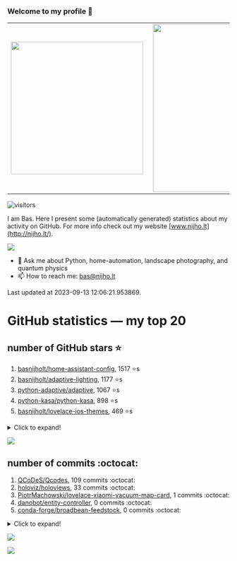 ### Welcome to my profile 👋

<center>
  <table>
    <tr>
        <td><img width="300px" align="left" src="https://github-readme-stats.vercel.app/api/top-langs/?username=basnijholt&hide=TeX,Jupyter%20Notebook&layout=compact&theme=radical" /></td>
        <td><img align='right' src="https://github-readme-stats.vercel.app/api?username=basnijholt&show_icons=true&theme=radical" width="380"></td>
    </tr>
  </table>
</center>

![visitors](https://visitor-badge.glitch.me/badge?page_id=basnijholt.visitor-badge)

I am Bas. Here I present some (automatically generated) statistics about my activity on GitHub. For more info check out my website [www.nijho.lt](http://nijho.lt/).

![](https://www.nijho.lt/authors/admin/avatar_hu9e60e4b9bc120dfb6a666009f2878da6_182107_250x250_fill_q90_lanczos_center.jpg)

- 💬 Ask me about Python, home-automation, landscape photography, and quantum physics
- 📫 How to reach me: bas@nijho.lt

Last updated at 2023-09-13 12:06:21.953869.

# GitHub statistics — my top 20

## number of GitHub stars ⭐️

1. [basnijholt/home-assistant-config](https://github.com/basnijholt/home-assistant-config/), 1517 ⭐️s
2. [basnijholt/adaptive-lighting](https://github.com/basnijholt/adaptive-lighting/), 1177 ⭐️s
3. [python-adaptive/adaptive](https://github.com/python-adaptive/adaptive/), 1067 ⭐️s
4. [python-kasa/python-kasa](https://github.com/python-kasa/python-kasa/), 898 ⭐️s
5. [basnijholt/lovelace-ios-themes](https://github.com/basnijholt/lovelace-ios-themes/), 469 ⭐️s
<details><summary>Click to expand!</summary>

6. [basnijholt/lovelace-ios-dark-mode-theme](https://github.com/basnijholt/lovelace-ios-dark-mode-theme/), 423 ⭐️s
7. [basnijholt/miflora](https://github.com/basnijholt/miflora/), 359 ⭐️s
8. [basnijholt/rsync-time-machine.py](https://github.com/basnijholt/rsync-time-machine.py/), 341 ⭐️s
9. [topocm/topocm_content](https://github.com/topocm/topocm_content/), 247 ⭐️s
10. [basnijholt/home-assistant-streamdeck-yaml](https://github.com/basnijholt/home-assistant-streamdeck-yaml/), 137 ⭐️s
11. [basnijholt/home-assistant-macbook-touch-bar](https://github.com/basnijholt/home-assistant-macbook-touch-bar/), 92 ⭐️s
12. [basnijholt/markdown-code-runner](https://github.com/basnijholt/markdown-code-runner/), 76 ⭐️s
13. [kwant-project/kwant](https://github.com/kwant-project/kwant/), 75 ⭐️s
14. [basnijholt/home-assistant-streamdeck-yaml-addon](https://github.com/basnijholt/home-assistant-streamdeck-yaml-addon/), 47 ⭐️s
15. [basnijholt/aiokef](https://github.com/basnijholt/aiokef/), 32 ⭐️s
16. [basnijholt/thesis-cover](https://github.com/basnijholt/thesis-cover/), 26 ⭐️s
17. [basnijholt/adaptive-scheduler](https://github.com/basnijholt/adaptive-scheduler/), 21 ⭐️s
18. [basnijholt/instacron](https://github.com/basnijholt/instacron/), 20 ⭐️s
19. [basnijholt/addon-otmonitor](https://github.com/basnijholt/addon-otmonitor/), 15 ⭐️s
20. [kwant-project/kwant-tutorial-2016](https://github.com/kwant-project/kwant-tutorial-2016/), 14 ⭐️s

</details>

![](https://github.com/basnijholt/basnijholt/raw/main/stars_over_time.png)

## number of commits :octocat:

1. [QCoDeS/Qcodes](https://github.com/QCoDeS/Qcodes/), 109 commits :octocat:
2. [holoviz/holoviews](https://github.com/holoviz/holoviews/), 33 commits :octocat:
3. [PiotrMachowski/lovelace-xiaomi-vacuum-map-card](https://github.com/PiotrMachowski/lovelace-xiaomi-vacuum-map-card/), 1 commits :octocat:
4. [danobot/entity-controller](https://github.com/danobot/entity-controller/), 0 commits :octocat:
5. [conda-forge/broadbean-feedstock](https://github.com/conda-forge/broadbean-feedstock/), 0 commits :octocat:
<details><summary>Click to expand!</summary>

6. [conda-forge/holoviews-feedstock](https://github.com/conda-forge/holoviews-feedstock/), 0 commits :octocat:
7. [conda-forge/opencensus-feedstock](https://github.com/conda-forge/opencensus-feedstock/), 0 commits :octocat:
8. [conda-forge/sympy-feedstock](https://github.com/conda-forge/sympy-feedstock/), 0 commits :octocat:
9. [MicrosoftDocs/azure-devops-docs](https://github.com/MicrosoftDocs/azure-devops-docs/), 0 commits :octocat:
10. [sdouglas/cadnano2](https://github.com/sdouglas/cadnano2/), 0 commits :octocat:
11. [gidgethub/gidgethub](https://github.com/gidgethub/gidgethub/), 0 commits :octocat:
12. [Homebrew/homebrew-cask](https://github.com/Homebrew/homebrew-cask/), 0 commits :octocat:
13. [mpi4py/mpi4py](https://github.com/mpi4py/mpi4py/), 0 commits :octocat:
14. [conda-forge/dataproperty-feedstock](https://github.com/conda-forge/dataproperty-feedstock/), 0 commits :octocat:
15. [basnijholt/spin-orbit-nanowires](https://github.com/basnijholt/spin-orbit-nanowires/), 0 commits :octocat:
16. [hacs/default](https://github.com/hacs/default/), 0 commits :octocat:
17. [basnijholt/pfapack](https://github.com/basnijholt/pfapack/), 0 commits :octocat:
18. [basnijholt/home-assistant-streamdeck-yaml](https://github.com/basnijholt/home-assistant-streamdeck-yaml/), 0 commits :octocat:
19. [PyTables/pytables.github.com](https://github.com/PyTables/pytables.github.com/), 0 commits :octocat:
20. [pre-commit/pre-commit](https://github.com/pre-commit/pre-commit/), 0 commits :octocat:

</details>

![](https://github.com/basnijholt/basnijholt/raw/main/commits_per_hour.png)

![](https://github.com/basnijholt/basnijholt/raw/main/commits_per_weekday.png)

